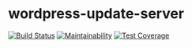 # wordpress-update-server

[![Build Status](https://travis-ci.com/wessex-digital-solutions/wordpress-update-server.svg?branch=main)](https://travis-ci.com/wessex-digital-solutions/wordpress-update-server)
[![Maintainability](https://api.codeclimate.com/v1/badges/8782b3ccbbef8433201f/maintainability)](https://codeclimate.com/github/wessex-digital-solutions/wordpress-update-server/maintainability)
[![Test Coverage](https://api.codeclimate.com/v1/badges/8782b3ccbbef8433201f/test_coverage)](https://codeclimate.com/github/wessex-digital-solutions/wordpress-update-server/test_coverage)

